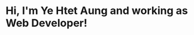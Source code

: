 # Hi, I'm Ye Htet Aung and working as Web Developer!

<!---
lawioung/lawioung is a ✨ special ✨ repository because its `README.md` (this file) appears on your GitHub profile.
You can click the Preview link to take a look at your changes.
--->
